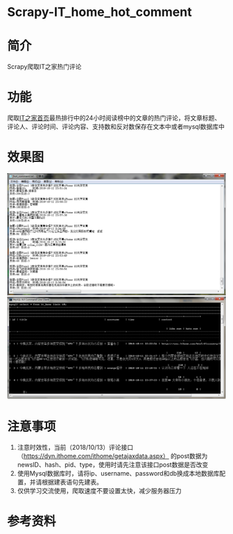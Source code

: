 # Scrapy-IT_home_hot_comment

# 简介
Scrapy爬取IT之家热门评论

# 功能
爬取[IT之家首页][1]最热排行中的24小时阅读榜中的文章的热门评论，将文章标题、评论人、评论时间、评论内容、支持数和反对数保存在文本中或者mysql数据库中

# 效果图
![文本存储][2]
![Mysql存储][3]
# 注意事项

 1. 注意时效性，当前（2018/10/13）评论接口（https://dyn.ithome.com/ithome/getajaxdata.aspx） 的post数据为newsID、hash、pid、type，使用时请先注意该接口post数据是否改变
 2. 使用Mysql数据库时，请将ip、username、password和db换成本地数据库配置，并请根据建表语句先建表。
 3. 仅供学习交流使用，爬取速度不要设置太快，减少服务器压力

# 参考资料
 


  [1]: https://www.ithome.com/
  [2]: https://github.com/AmazingUU/Scrapy-IT_home_hot_comment/blob/master/img/%E6%96%87%E6%9C%AC%E5%AD%98%E5%82%A8.png
  [3]: https://github.com/AmazingUU/Scrapy-IT_home_hot_comment/blob/master/img/Mysql.png